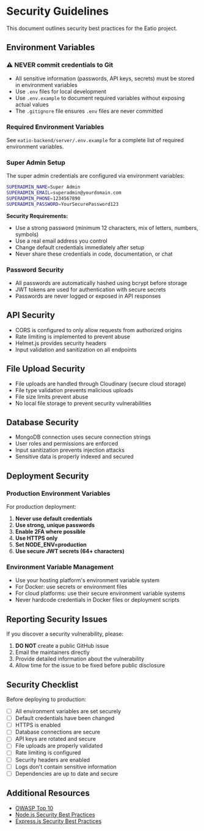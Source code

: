# Security Guidelines

This document outlines security best practices for the Eatio project.

## Environment Variables

### ⚠️ NEVER commit credentials to Git

- All sensitive information (passwords, API keys, secrets) must be stored in environment variables
- Use `.env` files for local development
- Use `.env.example` to document required variables without exposing actual values
- The `.gitignore` file ensures `.env` files are never committed

### Required Environment Variables

See `eatio-backend/server/.env.example` for a complete list of required environment variables.

### Super Admin Setup

The super admin credentials are configured via environment variables:

```bash
SUPERADMIN_NAME=Super Admin
SUPERADMIN_EMAIL=superadmin@yourdomain.com
SUPERADMIN_PHONE=1234567890
SUPERADMIN_PASSWORD=YourSecurePassword123
```

**Security Requirements:**
- Use a strong password (minimum 12 characters, mix of letters, numbers, symbols)
- Use a real email address you control
- Change default credentials immediately after setup
- Never share these credentials in code, documentation, or chat

### Password Security

- All passwords are automatically hashed using bcrypt before storage
- JWT tokens are used for authentication with secure secrets
- Passwords are never logged or exposed in API responses

## API Security

- CORS is configured to only allow requests from authorized origins
- Rate limiting is implemented to prevent abuse
- Helmet.js provides security headers
- Input validation and sanitization on all endpoints

## File Upload Security

- File uploads are handled through Cloudinary (secure cloud storage)
- File type validation prevents malicious uploads
- File size limits prevent abuse
- No local file storage to prevent security vulnerabilities

## Database Security

- MongoDB connection uses secure connection strings
- User roles and permissions are enforced
- Input sanitization prevents injection attacks
- Sensitive data is properly indexed and secured

## Deployment Security

### Production Environment Variables

For production deployment:

1. **Never use default credentials**
2. **Use strong, unique passwords**
3. **Enable 2FA where possible**
4. **Use HTTPS only**
5. **Set NODE_ENV=production**
6. **Use secure JWT secrets (64+ characters)**

### Environment Variable Management

- Use your hosting platform's environment variable system
- For Docker: use secrets or environment files
- For cloud platforms: use their secure environment variable systems
- Never hardcode credentials in Docker files or deployment scripts

## Reporting Security Issues

If you discover a security vulnerability, please:

1. **DO NOT** create a public GitHub issue
2. Email the maintainers directly
3. Provide detailed information about the vulnerability
4. Allow time for the issue to be fixed before public disclosure

## Security Checklist

Before deploying to production:

- [ ] All environment variables are set securely
- [ ] Default credentials have been changed
- [ ] HTTPS is enabled
- [ ] Database connections are secure
- [ ] API keys are rotated and secure
- [ ] File uploads are properly validated
- [ ] Rate limiting is configured
- [ ] Security headers are enabled
- [ ] Logs don't contain sensitive information
- [ ] Dependencies are up to date and secure

## Additional Resources

- [OWASP Top 10](https://owasp.org/www-project-top-ten/)
- [Node.js Security Best Practices](https://nodejs.org/en/docs/guides/security/)
- [Express.js Security Best Practices](https://expressjs.com/en/advanced/best-practice-security.html)